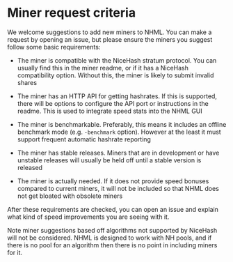 # Miner request criteria

We welcome suggestions to add new miners to NHML. You can make a request by opening an issue, but please ensure the miners you suggest follow some basic requirements:

* The miner is compatible with the NiceHash stratum protocol. You can usually find this in the miner readme, or if it has a NiceHash compatibility option. Without this, the miner is likely to submit invalid shares

* The miner has an HTTP API for getting hashrates. If this is supported, there will be options to configure the API port or instructions in the readme. This is used to integrate speed stats into the NHML GUI

* The miner is benchmarkable. Preferably, this means it includes an offline benchmark mode (e.g. `-benchmark` option). However at the least it must support frequent automatic hashrate reporting

* The miner has stable releases. Miners that are in development or have unstable releases will usually be held off until a stable version is released

* The miner is actually needed. If it does not provide speed bonuses compared to current miners, it will not be included so that NHML does not get bloated with obsolete miners

After these requirements are checked, you can open an issue and explain what kind of speed improvements you are seeing with it. 

Note miner suggestions based off algorithms not supported by NiceHash will not be considered. NHML is designed to work with NH pools, and if there is no pool for an algorithm then there is no point in including miners for it.